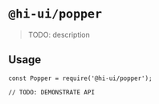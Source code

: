 # `@hi-ui/popper`

> TODO: description

## Usage

```
const Popper = require('@hi-ui/popper');

// TODO: DEMONSTRATE API
```
